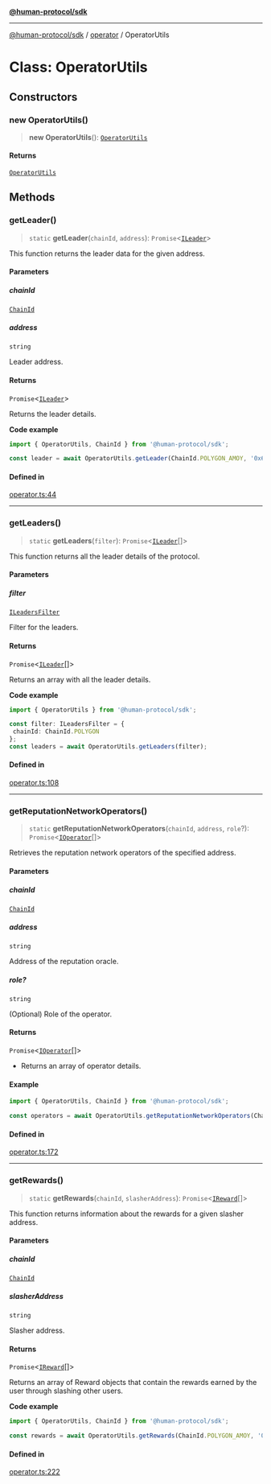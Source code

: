 [**@human-protocol/sdk**](../../README.md)

***

[@human-protocol/sdk](../../modules.md) / [operator](../README.md) / OperatorUtils

# Class: OperatorUtils

## Constructors

### new OperatorUtils()

> **new OperatorUtils**(): [`OperatorUtils`](OperatorUtils.md)

#### Returns

[`OperatorUtils`](OperatorUtils.md)

## Methods

### getLeader()

> `static` **getLeader**(`chainId`, `address`): `Promise`\<[`ILeader`](../../interfaces/interfaces/ILeader.md)\>

This function returns the leader data for the given address.

#### Parameters

##### chainId

[`ChainId`](../../enums/enumerations/ChainId.md)

##### address

`string`

Leader address.

#### Returns

`Promise`\<[`ILeader`](../../interfaces/interfaces/ILeader.md)\>

Returns the leader details.

**Code example**

```ts
import { OperatorUtils, ChainId } from '@human-protocol/sdk';

const leader = await OperatorUtils.getLeader(ChainId.POLYGON_AMOY, '0x62dD51230A30401C455c8398d06F85e4EaB6309f');
```

#### Defined in

[operator.ts:44](https://github.com/humanprotocol/human-protocol/blob/90708c31f10beb8c39c0abd078b41cb6cae38b08/packages/sdk/typescript/human-protocol-sdk/src/operator.ts#L44)

***

### getLeaders()

> `static` **getLeaders**(`filter`): `Promise`\<[`ILeader`](../../interfaces/interfaces/ILeader.md)[]\>

This function returns all the leader details of the protocol.

#### Parameters

##### filter

[`ILeadersFilter`](../../interfaces/interfaces/ILeadersFilter.md)

Filter for the leaders.

#### Returns

`Promise`\<[`ILeader`](../../interfaces/interfaces/ILeader.md)[]\>

Returns an array with all the leader details.

**Code example**

```ts
import { OperatorUtils } from '@human-protocol/sdk';

const filter: ILeadersFilter = {
 chainId: ChainId.POLYGON
};
const leaders = await OperatorUtils.getLeaders(filter);
```

#### Defined in

[operator.ts:108](https://github.com/humanprotocol/human-protocol/blob/90708c31f10beb8c39c0abd078b41cb6cae38b08/packages/sdk/typescript/human-protocol-sdk/src/operator.ts#L108)

***

### getReputationNetworkOperators()

> `static` **getReputationNetworkOperators**(`chainId`, `address`, `role`?): `Promise`\<[`IOperator`](../../interfaces/interfaces/IOperator.md)[]\>

Retrieves the reputation network operators of the specified address.

#### Parameters

##### chainId

[`ChainId`](../../enums/enumerations/ChainId.md)

##### address

`string`

Address of the reputation oracle.

##### role?

`string`

(Optional) Role of the operator.

#### Returns

`Promise`\<[`IOperator`](../../interfaces/interfaces/IOperator.md)[]\>

- Returns an array of operator details.

#### Example

```typescript
import { OperatorUtils, ChainId } from '@human-protocol/sdk';

const operators = await OperatorUtils.getReputationNetworkOperators(ChainId.POLYGON_AMOY, '0x62dD51230A30401C455c8398d06F85e4EaB6309f');
```

#### Defined in

[operator.ts:172](https://github.com/humanprotocol/human-protocol/blob/90708c31f10beb8c39c0abd078b41cb6cae38b08/packages/sdk/typescript/human-protocol-sdk/src/operator.ts#L172)

***

### getRewards()

> `static` **getRewards**(`chainId`, `slasherAddress`): `Promise`\<[`IReward`](../../interfaces/interfaces/IReward.md)[]\>

This function returns information about the rewards for a given slasher address.

#### Parameters

##### chainId

[`ChainId`](../../enums/enumerations/ChainId.md)

##### slasherAddress

`string`

Slasher address.

#### Returns

`Promise`\<[`IReward`](../../interfaces/interfaces/IReward.md)[]\>

Returns an array of Reward objects that contain the rewards earned by the user through slashing other users.

**Code example**

```ts
import { OperatorUtils, ChainId } from '@human-protocol/sdk';

const rewards = await OperatorUtils.getRewards(ChainId.POLYGON_AMOY, '0x62dD51230A30401C455c8398d06F85e4EaB6309f');
```

#### Defined in

[operator.ts:222](https://github.com/humanprotocol/human-protocol/blob/90708c31f10beb8c39c0abd078b41cb6cae38b08/packages/sdk/typescript/human-protocol-sdk/src/operator.ts#L222)
